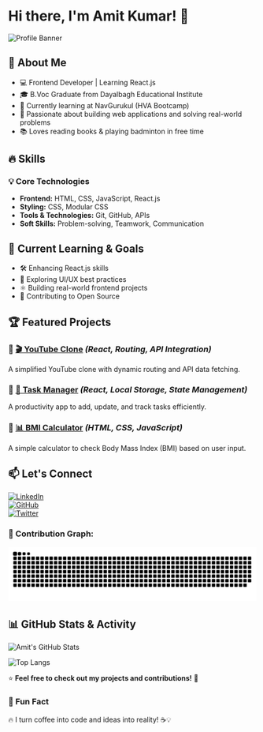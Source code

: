 # Hi there, I'm Amit Kumar! 👋

![Profile Banner](https://source.unsplash.com/1600x400/?technology,developer)

## 🚀 About Me
- 💻 Frontend Developer | Learning React.js
- 🎓 B.Voc Graduate from Dayalbagh Educational Institute
- 🏫 Currently learning at NavGurukul (HVA Bootcamp)
- 🎯 Passionate about building web applications and solving real-world problems
- 📚 Loves reading books & playing badminton in free time

## 🔥 Skills
### 💡 Core Technologies
- **Frontend:** HTML, CSS, JavaScript, React.js
- **Styling:** CSS, Modular CSS
- **Tools & Technologies:** Git, GitHub, APIs
- **Soft Skills:** Problem-solving, Teamwork, Communication

## 🌱 Current Learning & Goals
- 🛠 Enhancing React.js skills
- 🎨 Exploring UI/UX best practices
- ⚛️ Building real-world frontend projects
- 🚀 Contributing to Open Source

## 🏆 Featured Projects
### 🔹 [🎬 YouTube Clone](#) *(React, Routing, API Integration)*
A simplified YouTube clone with dynamic routing and API data fetching.

### 🔹 [📝 Task Manager](#) *(React, Local Storage, State Management)*
A productivity app to add, update, and track tasks efficiently.

### 🔹 [📊 BMI Calculator](#) *(HTML, CSS, JavaScript)*
A simple calculator to check Body Mass Index (BMI) based on user input.

## 📫 Let's Connect
[![LinkedIn](https://img.shields.io/badge/LinkedIn-blue?style=for-the-badge&logo=linkedin)](https://www.linkedin.com/in/your-profile/)  
[![GitHub](https://img.shields.io/badge/GitHub-black?style=for-the-badge&logo=github)](https://github.com/amitkumar)  
[![Twitter](https://img.shields.io/badge/Twitter-blue?style=for-the-badge&logo=twitter)](https://twitter.com/your-profile)  

<h3 align="left">🐍 Contribution Graph:</h3>
<picture>
  <source media="(prefers-color-scheme: dark)" srcset="https://raw.githubusercontent.com/platane/snk/output/github-contribution-grid-snake-dark.svg" />
  <source media="(prefers-color-scheme: light)" srcset="https://raw.githubusercontent.com/platane/snk/output/github-contribution-grid-snake.svg" />
  <img alt="GitHub contribution grid snake animation" src="https://raw.githubusercontent.com/platane/snk/output/github-contribution-grid-snake.svg" />
</picture>

## 📊 GitHub Stats & Activity
![Amit's GitHub Stats](https://github-readme-stats.vercel.app/api?username=amitkumar&show_icons=true&theme=radical)

![Top Langs](https://github-readme-stats.vercel.app/api/top-langs/?username=amitkumar&layout=compact&theme=radical)

⭐ **Feel free to check out my projects and contributions!** 🚀

### 🎯 Fun Fact
🔥 I turn coffee into code and ideas into reality! ☕💡
